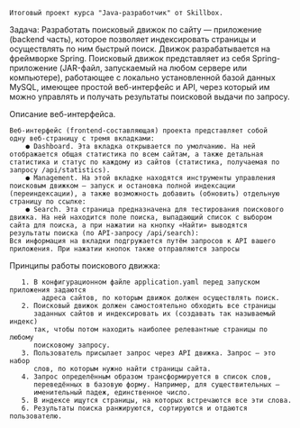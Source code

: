     Итоговый проект курса "Java-разработчик" от Skillbox.

Задача: Разработать поисковый движок по сайту — приложение (backend часть), которое позволяет 
индексировать страницы и осуществлять по ним быстрый поиск. Движок разрабатывается на фреймворке Spring.
Поисковый движок представляет из себя Spring-приложение (JAR-файл, запускаемый на любом сервере или компьютере), 
работающее с локально установленной базой данных MySQL, имеющее простой веб-интерфейс и API, через который 
им можно управлять и получать результаты поисковой выдачи по запросу.
    
Описание веб-интерфейса.

    Веб-интерфейс (frontend-составляющая) проекта представляет собой
    одну веб-страницу с тремя вкладками:
        ● Dashboard. Эта вкладка открывается по умолчанию. На ней
    отображается общая статистика по всем сайтам, а также детальная
    статистика и статус по каждому из сайтов (статистика, получаемая по
    запросу /api/statistics).
        ● Management. На этой вкладке находятся инструменты управления
    поисковым движком — запуск и остановка полной индексации
    (переиндексации), а также возможность добавить (обновить) отдельную
    страницу по ссылке:
        ● Search. Эта страница предназначена для тестирования поискового
    движка. На ней находится поле поиска, выпадающий список с выбором
    сайта для поиска, а при нажатии на кнопку «Найти» выводятся
    результаты поиска (по API-запросу /api/search):
    Вся информация на вкладки подгружается путём запросов к API вашего
    приложения. При нажатии кнопок также отправляются запросы


Принципы работы поискового движка:

       1. В конфигурационном файле application.yaml перед запуском приложения задаются
            адреса сайтов, по которым движок должен осуществлять поиск.
       2. Поисковый движок должен самостоятельно обходить все страницы
          заданных сайтов и индексировать их (создавать так называемый индекс)
          так, чтобы потом находить наиболее релевантные страницы по любому
          поисковому запросу.
       3. Пользователь присылает запрос через API движка. Запрос — это набор
          слов, по которым нужно найти страницы сайта.
       4. Запрос определённым образом трансформируется в список слов,
          переведённых в базовую форму. Например, для существительных —
          именительный падеж, единственное число.
       5. В индексе ищутся страницы, на которых встречаются все эти слова.
       6. Результаты поиска ранжируются, сортируются и отдаются пользователю.


    
